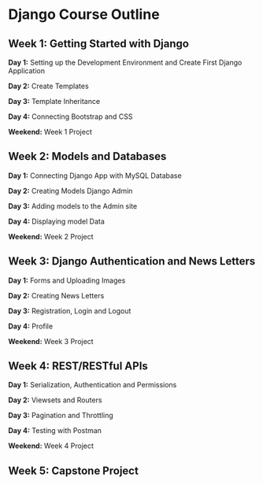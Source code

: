 # Django Course Outline

## Week 1: Getting Started with Django

**Day 1:** Setting up the Development Environment and  Create First Django Application

**Day 2:** Create Templates

**Day 3:** Template Inheritance

**Day 4:** Connecting Bootstrap and CSS

**Weekend:** Week 1 Project


## Week 2: Models and Databases

**Day 1:** Connecting Django App with MySQL Database

**Day 2:** Creating Models Django Admin

**Day 3:** Adding models to the Admin site

**Day 4:** Displaying model Data

**Weekend:** Week 2 Project


## Week 3:  Django Authentication and News Letters

**Day 1:** Forms and Uploading Images

**Day 2:** Creating News Letters

**Day 3:** Registration, Login and Logout

**Day 4:** Profile

**Weekend:** Week 3 Project

## Week 4: REST/RESTful APIs

**Day 1:** Serialization, Authentication and Permissions

**Day 2:** Viewsets and Routers

**Day 3:** Pagination and Throttling

**Day 4:** Testing with Postman 

**Weekend:** Week 4 Project

## Week 5: Capstone Project